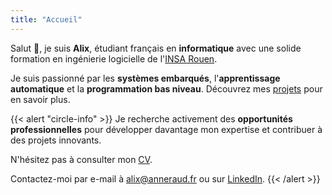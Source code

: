```yaml
---
title: "Accueil"
---
```


Salut 👋, je suis **Alix**, étudiant français en **informatique** avec une solide formation en ingénierie logicielle de l'[INSA Rouen](https://www.insa-rouen.fr).

Je suis passionné par les **systèmes embarqués**, l'**apprentissage automatique** et la **programmation bas niveau**. Découvrez mes [projets](/projects) pour en savoir plus.

{{< alert "circle-info" >}}
Je recherche activement des **opportunités professionnelles** pour développer davantage mon expertise et contribuer à des projets innovants.

N'hésitez pas à consulter mon [CV](https://resume.alix.anneraud.fr/Resume.français.pdf).

Contactez-moi par e-mail à [alix@anneraud.fr](mailto:alix@anneraud.fr) ou sur [LinkedIn](https://www.linkedin.com/in/alix-anneraud/).
{{< /alert >}}
